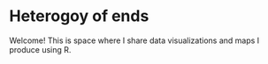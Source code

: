 # Heterogoy of ends
Welcome! This is space where I share data visualizations and maps I produce using R. 
